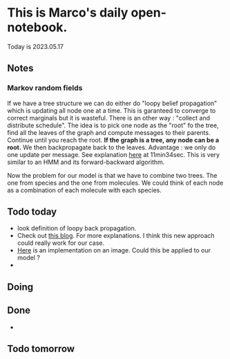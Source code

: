 # This is Marco's daily open-notebook.

Today is 2023.05.17


## Notes
### Markov random fields
If we have a tree structure we can do either do "loopy belief propagation" which is updating all node one at a time. This is garanteed to converge to correct marginals but it is wasteful. There is an other way : "collect and distribute schedule". The idea is to pick one node as the "root" fo the tree, find all the leaves of the graph and compute messages to their parents. Continue until you reach the root. **If the graph is a tree, any node can be a root.** We then backpropagate back to the leaves. Advantage : we only do one update per message.  See explanation [here](https://www.youtube.com/watch?v=meBWAboEWQk) at 11min34sec. This is very similar to an HMM and its forward-backward algorithm. 

Now the problem for our model is that we have to combine two trees. The one from species and the one from molecules. We could think of each node as a combination of each molecule with each species. 
## Todo today
* look definition of loopy back propagation. 
* Check out [this blog](https://medium.com/@philipyunsoocho/image-denoising-by-gibbs-sampling-67d1ad3d7344). For more explanations. I think this new approach could really work for our case. 
* [Here](https://towardsdatascience.com/image-denoising-with-gibbs-sampling-mcmc-concepts-and-code-implementation-11d42a90e153) is an implementation on an image. Could this be applied to our model ?
* 
## Doing


## Done
* 


## Todo tomorrow
 